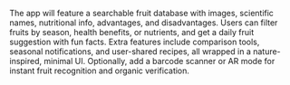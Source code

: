 The app will feature a searchable fruit database with images, scientific names, nutritional info, advantages, and disadvantages. Users can filter fruits by season, health benefits, or nutrients, and get a daily fruit suggestion with fun facts. Extra features include comparison tools, seasonal notifications, and user-shared recipes, all wrapped in a nature-inspired, minimal UI. Optionally, add a barcode scanner or AR mode for instant fruit recognition and organic verification.
